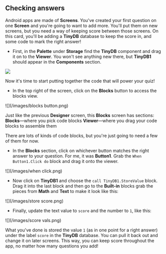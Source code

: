 ## Checking answers

Android apps are made of **Screens**. You've created your first question on one **Screen** and you're going to want to add more. You'll put them on new screens, but you need a way of keeping score between those screens. On this card, you'll be adding a **TinyDB** database to keep the score in, and some code to mark the right answer!

+ First, in the **Palette** under **Storage** find the **TinyDB** component and drag it on to the **Viewer**. You won't see anything new there, but **TinyDB1** should appear in the **Components** section. 

![](/images/tinydb.png)

Now it's time to start putting together the code that will power your quiz! 

+ In the top right of the screen, click on the **Blocks** button to access the blocks view.

![](/images/blocks button.png)

Just like the previous **Designer** screen, this **Blocks** screen has sections:  
  **Blocks**—where you pick code blocks
  **Viewer**—where you drag your code blocks to assemble them

There are lots of kinds of code blocks, but you're just going to need a few of them for now. 

+ In the **Blocks** section, click on whichever button matches the right answer to your question. For me, it was **Button1**. Grab the `When Button1.Click do` block and drag it onto the viewer.

![](/images/when click.png)

+ Now click on **TinyDB1** and choose the `call TinyDB1.StoreValue` block. Drag it into the last block and then go to the **Built-in** blocks grab the pieces from **Math** and **Text** to make it look like this:
  
![](/images/store score.png)

+ Finally, update the text value to `score` and the number to `1`, like this:
  
![](/images/score vals.png)

What you've done is stored the value `1` (as in one point for a right answer) under the label `score` in the **TinyDB** database. You can pull it back out and change it on later screens. This way, you can keep score throughout the app, no matter how many questions you add!